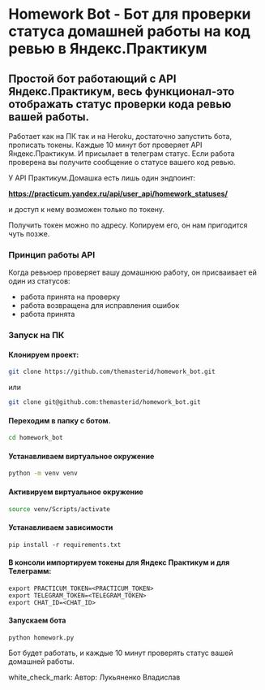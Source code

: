 # Homework Bot - Бот для проверки статуса домашней работы на код ревью в Яндекс.Практикум

## Простой бот работающий с API Яндекс.Практикум, весь функционал-это отображать статус проверки кода ревью вашей работы.

Работает как на ПК так и на Heroku, достаточно запустить бота, прописать токены. Каждые 10 минут бот проверяет API Яндекс.Практикум. И присылает в телеграм статус. Если работа проверена вы получите сообщение о статусе вашего код ревью.

У API Практикум.Домашка есть лишь один эндпоинт:

**https://practicum.yandex.ru/api/user_api/homework_statuses/**

и доступ к нему возможен только по токену.

Получить токен можно по адресу. Копируем его, он нам пригодится чуть позже.

### Принцип работы API

Когда ревьюер проверяет вашу домашнюю работу, он присваивает ей один из статусов:

* работа принята на проверку
* работа возвращена для исправления ошибок
* работа принята

### Запуск на ПК

#### Клонируем проект:

```bash
git clone https://github.com/themasterid/homework_bot.git
```

или
```bash
git clone git@github.com:themasterid/homework_bot.git
```
#### Переходим в папку с ботом.
```bash
cd homework_bot
```
#### Устанавливаем виртуальное окружение
```bash
python -m venv venv
```
#### Активируем виртуальное окружение
 ```bash 
source venv/Scripts/activate
```

#### Устанавливаем зависимости
```python3
pip install -r requirements.txt
```
#### В консоли импортируем токены для Яндекс Практикум и для Телеграмм:
```python3
export PRACTICUM_TOKEN=<PRACTICUM_TOKEN>
export TELEGRAM_TOKEN=<TELEGRAM_TOKEN>
export CHAT_ID=<CHAT_ID>
```
#### Запускаем бота
```python3
python homework.py
```
Бот будет работать, и каждые 10 минут проверять статус вашей домашней работы.

white_check_mark: Автор: Лукьяненко Владислав 

